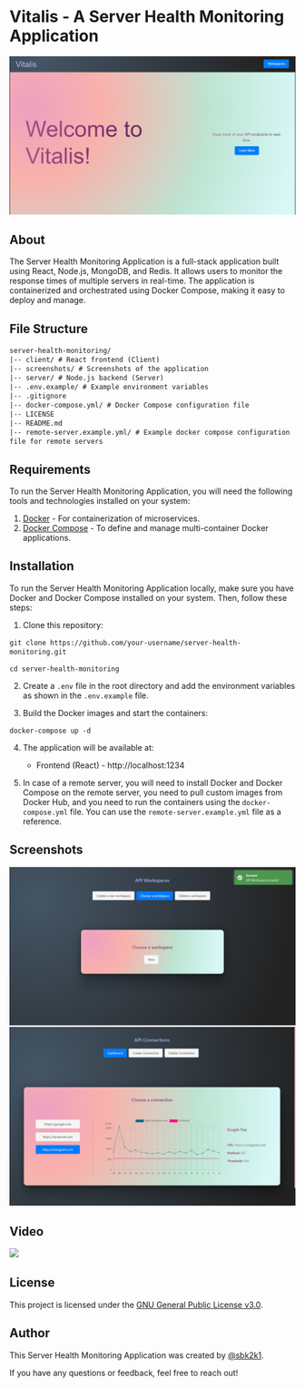 # Vitalis - A Server Health Monitoring Application

![App Screenshot](./screenshots/homescreen.PNG)

## About

The Server Health Monitoring Application is a full-stack application built using React, Node.js, MongoDB, and Redis. It allows users to monitor the response times of multiple servers in real-time. The application is containerized and orchestrated using Docker Compose, making it easy to deploy and manage.

## File Structure

```
server-health-monitoring/
|-- client/ # React frontend (Client)
|-- screenshots/ # Screenshots of the application
|-- server/ # Node.js backend (Server)
|-- .env.example/ # Example environment variables
|-- .gitignore
|-- docker-compose.yml/ # Docker Compose configuration file
|-- LICENSE
|-- README.md
|-- remote-server.example.yml/ # Example docker compose configuration file for remote servers
```

## Requirements

To run the Server Health Monitoring Application, you will need the following tools and technologies installed on your system:

1. [Docker](https://www.docker.com/get-started) - For containerization of microservices.
2. [Docker Compose](https://docs.docker.com/compose/install/) - To define and manage multi-container Docker applications.

## Installation

To run the Server Health Monitoring Application locally, make sure you have Docker and Docker Compose installed on your system. Then, follow these steps:

1. Clone this repository:

```
git clone https://github.com/your-username/server-health-monitoring.git
```

```
cd server-health-monitoring
```

2. Create a `.env` file in the root directory and add the environment variables as shown in the `.env.example` file.

3. Build the Docker images and start the containers:

```
docker-compose up -d
```

4. The application will be available at:

   - Frontend (React) - http://localhost:1234

5. In case of a remote server, you will need to install Docker and Docker Compose on the remote server, you need to pull custom images from Docker Hub, and you need to run the containers using the `docker-compose.yml` file. You can use the `remote-server.example.yml` file as a reference.

## Screenshots

![Screenshot 1](screenshots/workspace.PNG)
![Screenshot 2](screenshots/dashboard.PNG)

## Video

[<img src="https://img.youtube.com/vi/C80H6FsO_ek/hqdefault.jpg" 
/>](https://youtu.be/C80H6FsO_ek)

## License

This project is licensed under the [GNU General Public License v3.0](LICENSE).

## Author

This Server Health Monitoring Application was created by [@sbk2k1](https://github.com/sbk2k1).

If you have any questions or feedback, feel free to reach out!
